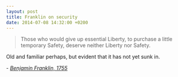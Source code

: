 ```yaml
---
layout: post
title: Franklin on security
date: 2014-07-08 14:32:00 +0200
---
```


> Those who would give up essential Liberty, to purchase a little temporary Safety, deserve neither Liberty nor Safety.

Old and familiar perhaps, but evident that it has not yet sunk in.

\- _[Benjamin Franklin, 1755](http://franklinpapers.org/franklin/framedVolumes.jsp?vol=6&page=238a)_
